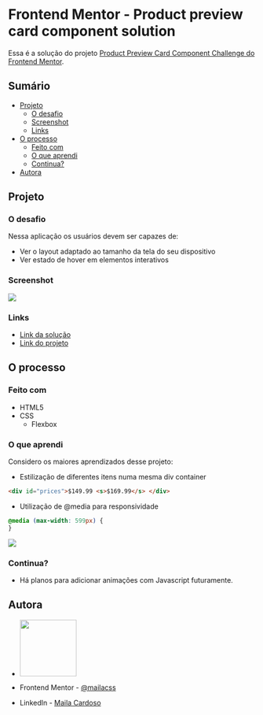 # Frontend Mentor - Product preview card component solution
Essa é a solução do projeto [Product Preview Card Component Challenge do Frontend Mentor](https://www.frontendmentor.io/challenges/product-preview-card-component-GO7UmttRfa).

## Sumário

 - [Projeto](#projeto)
    - [O desafio](#o-desafio)
    - [Screenshot](#screenshot)
    - [Links](#links)
  - [O processo](#o-processo)
    - [Feito com](#feito-com)
    - [O que aprendi](#o-que-aprendi)
    - [Continua?](#continua)
  - [Autora](#autora)

## Projeto

### O desafio

Nessa aplicação os usuários devem ser capazes de:

- Ver o layout adaptado ao tamanho da tela do seu dispositivo
- Ver estado de hover em elementos interativos

### Screenshot

![](./images/screenshots/desktopview.png)

### Links

- [Link da solução](https://silver-mousse-4d4acd.netlify.app/previewcard%20fem/)
- [Link do projeto](https://www.frontendmentor.io/challenges/product-preview-card-component-GO7UmttRfa)

## O processo

### Feito com

- HTML5
- CSS
  - Flexbox

### O que aprendi

Considero os maiores aprendizados desse projeto:

- Estilização de diferentes itens numa mesma div container

```html
<div id="prices">$149.99 <s>$169.99</s> </div>
```
- Utilização de @media para responsividade

```css
@media (max-width: 599px) {
}
```

![](./images/screenshots/mobileview.png)

### Continua?

- Há planos para adicionar animações com Javascript futuramente.

## Autora
 - [<img src="https://avatars.githubusercontent.com/u/73539084?v=4" alt="" width=115> ](https://github.com/mailacss)

- Frontend Mentor - [@mailacss](https://www.frontendmentor.io/profile/mailacss)
- LinkedIn - [Maila Cardoso](https://www.linkedin.com/in/maila-cssantos/)

